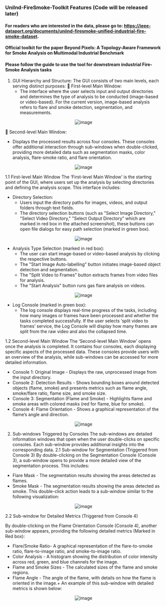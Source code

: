 ### UniInd-FireSmoke-Toolkit Features (Code will be released later)
#### For readers who are interested in the data, please go to: https://ieee-dataport.org/documents/uniind-firesmoke-unified-industrial-fire-smoke-dataset.
#### Official toolkit for the paper Beyond Pixels: A Topology-Aware Framework for Smoke Analysis on Multimodal Industrial Benchmark
#### Please follow the guide to use the tool for downstream industrial Fire-Smoke Analysis tasks
1. GUI Hierarchy and Structure:
The GUI consists of two main levels, each serving distinct purposes:
	First-level Main Window: 
   - The interface where the user selects input and output directories and determines the type of analysis to be conducted (image-based or video-based). For the current version, image-based analysis refers to flare and smoke detection, segmentation, and measurements.

<p align="center">
  <img src="https://github.com/user-attachments/assets/ae92cca5-763a-4c0d-9633-14550ded87b2" alt="image" />
</p>

	Second-level Main Window: 
   - Displays the processed results across four consoles. These consoles offer additional interaction through sub-windows when double-clicked, providing more detailed data such as segmentation masks, color analysis, flare-smoke ratio, and flare orientation.

<p align="center">
  <img src="https://github.com/user-attachments/assets/0b966e7f-af3a-47c9-81c0-604f36b3c09b" alt="image" />
</p>


1.1 First-level Main Window
The ‘First-level Main Window’ is the starting point of the GUI, where users set up the analysis by selecting directories and defining the analysis scope. This interface includes:
- Directory Selection:
  - Users input the directory paths for images, videos, and output folders through text fields.
  - The directory selection buttons (such as "Select Image Directory," "Select Video Directory," "Select Output Directory" which are marked in red box in the attached screenshot), these buttons can open file dialogs for easy path selection (marked in green box).

<p align="center">
  <img src="https://github.com/user-attachments/assets/acf82bfe-fcd9-4498-8539-84cdd63966cc" alt="image" />
</p>   
 
- Analysis Type Selection (marked in red box):
  - The user can start image-based or video-based analysis by clicking the respective buttons. 
  - The "Start Image Auto-labelling" button initiates image-based object detection and segmentation.
  - The "Split Video to Frames" button extracts frames from video files for analysis.
  - The "Start Analysis" button runs gas flare analysis on videos.

 <p align="center">
  <img src="https://github.com/user-attachments/assets/5ae7cf82-27a6-4187-89c9-1e82555b4185" alt="image" />
</p>      


- Log Console (marked in green box):
  - The log console displays real-time progress of the tasks, including how many images or frames have been processed and whether the tasks completed successfully. If the user selects ‘split video to frames’ service, the Log Console will display how many frames are split from the raw video and also the collapsed time.

1.2 Second-level Main Window
The ‘Second-level Main Window’ opens once the analysis is completed. It contains four consoles, each displaying specific aspects of the processed data. These consoles provide users with an overview of the analysis, while sub-windows can be accessed for more detailed information.
- Console 1: Original Image - Displays the raw, unprocessed image from the input directory.
- Console 2: Detection Results - Shows bounding boxes around detected objects (flame, smoke) and presents metrics such as flame angle, smoke/flare ratio, flame size, and smoke size.
- Console 3: Segmentation (Flame and Smoke) - Highlights flame and smoke areas with colored masks (red for flame, blue for smoke).
- Console 4: Flame Orientation - Shows a graphical representation of the flame’s angle and direction.

 <p align="center">
  <img src="https://github.com/user-attachments/assets/2855a9c6-cde9-462b-b5e7-7216b5eb9423" alt="image" />
</p>      



2. Sub-windows Triggered by Consoles
The sub-windows are detailed information windows that open when the user double-clicks on specific consoles. Each sub-window provides additional insights into the corresponding data.
2.1	Sub-window for Segmentation (Triggered from Console 3)
By double-clicking on the Segmentation Console (Console 3), a sub-window opens to provide a more detailed view of the segmentation process. This includes:

- Flare Mask - The segmentation results showing the areas detected as flames.
- Smoke Mask - The segmentation results showing the areas detected as smoke.
This double-click action leads to a sub-window similar to the following visualization:

 <p align="center">
  <img src="https://github.com/user-attachments/assets/c605b159-c65e-4f36-a7dc-52a2bfb43452" alt="image" />
</p>      


2.2	Sub-window for Detailed Metrics (Triggered from Console 4)

By double-clicking on the Flame Orientation Console (Console 4), another sub-window appears, providing the following detailed metrics (Marked in Red box):

- Flare/Smoke Ratio- A graphical representation of the flare-to-smoke ratio, flare-to-image ratio, and smoke-to-image ratio.
- Color Analysis - A histogram showing the distribution of color intensity across red, green, and blue channels for the image.
- Flame and Smoke Sizes - The calculated sizes of the flame and smoke regions.
- Flame Angle - The angle of the flame, with details on how the flame is oriented in the image.+
An example of this sub-window with detailed metrics is shown below:

 <p align="center">
  <img src="https://github.com/user-attachments/assets/ae59528a-5e3a-40fe-b6f0-9d3614f590f9" alt="image" />
</p>      

 

